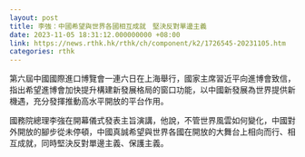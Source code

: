 ```yaml
---
layout: post
title: 李強：中國希望與世界各國相互成就　堅決反對單邊主義
date: 2023-11-05 18:31:12.000000000 +08:00
link: https://news.rthk.hk/rthk/ch/component/k2/1726545-20231105.htm
categories: rthk
---
```


第六屆中國國際進口博覽會一連六日在上海舉行，國家主席習近平向進博會致信，指出希望進博會加快提升構建新發展格局的窗口功能，以中國新發展為世界提供新機遇，充分發揮推動高水平開放的平台作用。

國務院總理李強在開幕儀式發表主旨演講，他說，不管世界風雲如何變化，中國對外開放的腳步從未停頓，中國真誠希望與世界各國在開放的大舞台上相向而行、相互成就，同時堅決反對單邊主義、保護主義。
